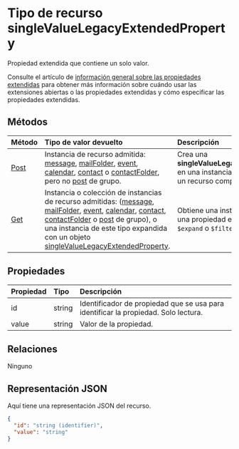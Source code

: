 # <a name="singlevaluelegacyextendedproperty-resource-type"></a>Tipo de recurso singleValueLegacyExtendedProperty

Propiedad extendida que contiene un solo valor. 

Consulte el artículo de [información general sobre las propiedades extendidas](../resources/extended-properties-overview.md) para obtener más información sobre cuándo usar las extensiones abiertas o las propiedades extendidas y cómo especificar las propiedades extendidas. 


## <a name="methods"></a>Métodos

| Método           | Tipo de valor devuelto    |Descripción|
|:---------------|:--------|:----------|
|[Post](../api/singlevaluelegacyextendedproperty_post_singlevalueextendedproperties.md) | Instancia de recurso admitida: [message](../resources/message.md), [mailFolder](../resources/mailfolder.md), [event](../resources/event.md), [calendar](../resources/calendar.md), [contact](../resources/contact.md) o [contactFolder](../resources/contactfolder.md), pero no [post](../resources/post.md) de grupo. | Crea una **singleValueLegacyExtendedProperty** en una instancia nueva o existente de un recurso compatible. |
|[Get](../api/singlevaluelegacyextendedproperty_get.md) |Instancia o colección de instancias de recurso admitidas: ([message](../resources/message.md), [mailFolder](../resources/mailfolder.md), [event](../resources/event.md), [calendar](../resources/calendar.md), [contact](../resources/contact.md), [contactFolder](../resources/contactfolder.md) o [post](../resources/post.md) de grupo), o una instancia de este tipo expandida con un objeto [singleValueLegacyExtendedProperty](singlevaluelegacyextendedproperty.md). |Obtiene una instancia del recurso con una propiedad extendida mediante `$expand` o `$filter`.|

## <a name="properties"></a>Propiedades
| Propiedad     | Tipo   |Descripción|
|:---------------|:--------|:----------|
|id|string|Identificador de propiedad que se usa para identificar la propiedad. Solo lectura.|
|value|string|Valor de la propiedad.|

## <a name="relationships"></a>Relaciones
Ninguno


## <a name="json-representation"></a>Representación JSON

Aquí tiene una representación JSON del recurso.

<!-- {
  "blockType": "resource",
  "optionalProperties": [

  ],
  "@odata.type": "microsoft.graph.singlevaluelegacyextendedproperty"
}-->

```json
{
  "id": "string (identifier)",
  "value": "string"
}

```

<!-- uuid: 8fcb5dbc-d5aa-4681-8e31-b001d5168d79
2015-10-25 14:57:30 UTC -->
<!-- {
  "type": "#page.annotation",
  "description": "singleValueLegacyExtendedProperty resource",
  "keywords": "",
  "section": "documentation",
  "tocPath": ""
}-->